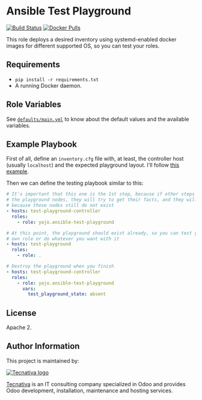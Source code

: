 # Ansible Test Playground

[![Build Status](https://travis-ci.org/Tecnativa/ansible-test-playground.svg?branch=master)](https://travis-ci.org/Tecnativa/ansible-test-playground)
[![Docker Pulls](https://img.shields.io/docker/pulls/tecnativa/ansible-test-playground.svg)](https://hub.docker.com/r/tecnativa/ansible-test-playground)

This role deploys a desired inventory using systemd-enabled docker images for
different supported OS, so you can test your roles.

## Requirements

- `pip install -r requirements.txt`
- A running Docker daemon.

## Role Variables

See [`defaults/main.yml`][defaults] to know about the default values and the
available variables.

## Example Playbook

First of all, define an `inventory.cfg` file with, at least, the controller
host (usually `localhost`) and the expected playground layout. I'll follow
[this example][inventory].

Then we can define the testing playbook similar to this:

```yaml
# It's important that this one is the 1st step, because if other steps match
# the playground nodes, they will try to get their facts, and they will fail
# because those nodes still do not exist
- hosts: test-playground-controller
  roles:
    - role: yajo.ansible-test-playground

# At this point, the playground should exist already, so you can test your
# own role or do whatever you want with it
- hosts: test-playground
  roles:
    - role: .

# Destroy the playground when you finish
- hosts: test-playground-controller
  roles:
    - role: yajo.ansible-test-playground
      vars:
        test_playground_state: absent
```

## License

Apache 2.

## Author Information

This project is maintained by:

[![Tecnativa logo](https://www.tecnativa.com/logo.png "Tecnativa")][Tecnativa]

[Tecnativa][] is an IT consulting company specialized in Odoo and provides Odoo
development, installation, maintenance and hosting services.

[defaults]: https://github.com/Tecnativa/ansible-test-playground/tree/master/defaults/main.yml
[inventory]: https://github.com/Tecnativa/ansible-test-playground/tree/master/tests/inventory.cfg
[Tecnativa]: https://www.tecnativa.com/
